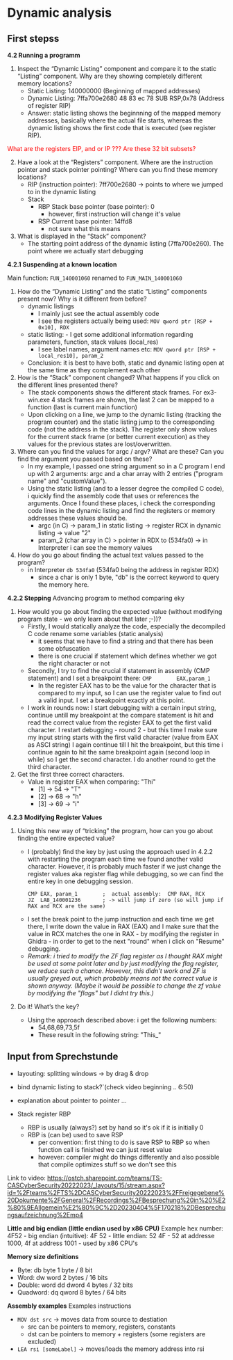 # Dynamic analysis 


## First stepss

**4.2 Running a programm**

1. Inspect the “Dynamic Listing” component and compare it to the static “Listing” component. Why are they showing completely different memory locations?
    - Static Listing:     140000000  (Beginning of mapped addresses)
    - Dynamic Listing:        7ffa700e2680 48 83 ec 78     SUB        RSP,0x78   (Address of register RIP)
    - Answer: static listing shows the beginnning of the mapped memory addresses, basically where the actual file starts, whereas the dynamic listing shows the first code that is executed (see register RIP). 

<span style="color:red">What are the registers EIP, and or IP ??? Are these 32 bit subsets?</span>

2. Have a look at the “Registers” component. Where are the instruction pointer and stack pointer pointing? Where can you find these memory locations?
    - RIP (instruction pointer): 7ff700e2680 -> points to where we jumped to in the dynamic listing
    - Stack
        - RBP Stack base pointer (base pointer): 0
            - however, first instruction will change it's value
        - RSP Current base pointer: 14ffd8
            - not sure what this means
3. What is displayed in the “Stack” component?
    - The starting point address of the dynamic listing (7ffa700e260). The point where we actually start debugging


**4.2.1 Suspending at a known location**

Main function: `FUN_140001060` renamed to `FUN_MAIN_140001060`

1. How do the “Dynamic Listing” and the static “Listing” components present now? Why is it different
from before?
    - dynamic listings
        - I mainly just see the actual assembly code
        - I see the registers actually being used: `MOV qword ptr [RSP + 0x10], RDX`
    - static listing:
            - I get some additional information regarding parameters, function, stack values (local_res)
        -  I see label names, argument names etc:  `MOV qword ptr [RSP + local_res10], param_2`
    - Conclusion: it is best to have both, static and dynamic listing open at the same time as they complement each other
2. How is the “Stack” component changed? What happens if you click on the different lines presented
there?
    - The stack components shows the different stack frames. For ex3-win.exe 4 stack frames are shown, the last 2 can be mapped to a function (last is current main function)
    - Upon clicking on a line, we jump to the dynamic listing (tracking the program counter) and the static listing jump to the corresponding code (not the address in the stack). The register only show values for the current stack frame (or better current execution) as they values for the previous states are lost/overwritten. 
3. Where can you find the values for argc / argv? What are these? Can you find the argument you
passed based on these?
    - In my example, I passed one string argument so in a C program I end up with 2 arguments: argc and a char array with 2 entries ("program name" and "customValue").
    - Using the static listing (and to a lesser degree the compiled C code), i quickly find the assembly code that uses or references the arguments. Once I found these places, i check the corresponding code lines in the dynamic listing and find the registers or memory addresses these values should be. 
        - argc (in C) -> param_1 in static listing -> register RCX in dynamic listing -> value "2"
        - param_2 (char array in C) > pointer in RDX to (534fa0) -> in Interpreter i can see the memory values 
4. How do you go about finding the actual text values passed to the program?
    - in Interpreter `db 534fa0`  (534fa0 being the address in register RDX)
        - since a char is only 1 byte, "db" is the correct keyword to query the memory here. 


**4.2.2 Stepping**
Advancing program to method comparing eky
1. How would you go about finding the expected value (without modifying program state - we only
learn about that later ;-))?
    - Firstly, I would statically analyze the code, especially the decompiled C code rename some variables (static analysis)
        - it seems that we have to find a string and that there has been some obfuscation
        - there is one crucial if statement which defines whether we got the right character or not
    - Secondly, I try to find the crucial if statement in assembly (CMP statement) and I set a breakpoint there: `CMP        EAX,param_1`
        - In the register EAX has to be the value for the character that is compared to my input, so I can use the register value to find out a valid input. I set a breakpoint exactly at this point. 
    - I work in rounds now: I start debugging with a certain input string, continue untill my breakpoint at the compare statement is hit and read the correct value from the register EAX to get the first valid character. I restart debugging - round 2 - but this time I make sure my input string starts with the first valid character (value from EAX as ASCI string) I again continue till I hit the breakpoint, but this time i continue again to hit the same breakpoint again (second loop in while) so I get the second character. I do another round to get the third character.
2. Get the first three correct characters.
    - Value in register EAX when comparing: "Thi"
        - [1]  -> 54  -> "T"
        - [2]  -> 68  -> "h"
        - [3]  -> 69  -> "i"

**4.2.3 Modifying Register Values**

1. Using this new way of “tricking” the program, how can you go about finding the entire expected
value?
    - I (probably) find the key by just using the approach used in 4.2.2 with restarting the program each time we found another valid character. However, it is probably much faster if we just change the register values aka register flag while debugging, so we can find the entire key in one debugging session.
        ```
        CMP EAX, param_1        ;  actual assembly:  CMP RAX, RCX
        JZ  LAB_140001236       ; -> will jump if zero (so will jump if RAX and RCX are the same)
        ```
    - I set the break point to the jump instruction and each time we get there, I write down the value in RAX (EAX) and I make sure that the value in RCX matches the one in RAX - by modifying the register in Ghidra - in order to get to the next "round" when i click on "Resume" debugging.
    - *Remark: i tried to modify the ZF flag register as I thought RAX might be used at some point later and by just modifying the flag register, we reduce such a chance. However, this didn't work and ZF is usually greyed out, which probably means not the correct value is shown anyway. (Maybe it would be possible to change the zf value by modifying the "flags" but I didnt try this.)*

2. Do it! What’s the key?
    - Using the approach described above: i get the following numbers: 
        - 54,68,69,73,5f
        - These result in the following string: "This_" 


## Input from Sprechstunde

- layouting: splitting windows -> by drag & drop
- bind dynamic listing to stack?`(check video beginning .. 6:50)
- explanation about pointer to pointer ...

- Stack register RBP 
    - RBP is usually (always?) set by hand so it's ok if it is initially 0
    - RBP is (can be) used to save RSP 
        - per convention: first thing to do is save RSP to RBP so when function call is finished we can just reset value 
        - however: compiler might do things differently and also possible that compile optimizes stuff so we don't see this


Link to video: https://ostch.sharepoint.com/teams/TS-CASCyberSecurity20222023/_layouts/15/stream.aspx?id=%2Fteams%2FTS%2DCASCyberSecurity20222023%2FFreigegebene%20Dokumente%2FGeneral%2FRecordings%2FBesprechung%20in%20%E2%80%9EAllgemein%E2%80%9C%2D20230404%5F170218%2DBesprechungsaufzeichnung%2Emp4


**Little and big endian (little endian used by x86 CPU)**
Example hex number: 4F52 
    - big endian (intuitive):  4F 52
    - little endian:  52 4F
        - 52 at addresse 1000, 4f at address 1001
        - used by x86 CPU's


**Memory size definitions**
- Byte:  db byte 1 byte / 8 bit
- Word:  dw word 2 bytes / 16 bits
- Double:  word dd dword 4 bytes / 32 bits
- Quadword:  dq qword 8 bytes / 64 bits

**Assembly examples**
Examples instructions
- `MOV dst src` -> moves data from source to destiation
    - src can be pointers to memory, registers, constants
    - dst can be pointers to memory + registers (some registers are excluded)
- `LEA rsi [someLabel]` -> moves/loads the memory address into rsi   